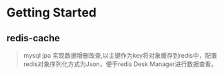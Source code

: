 # Getting Started
## redis-cache
> mysql jpa 实现数据增删改查,以主键作为key将对象缓存到redis中，配置redis对象序列化方式为Json，便于redis Desk Manager进行数据查看。
